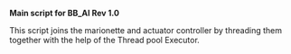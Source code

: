 **Main script for BB_AI Rev 1.0**

This script joins the marionette and actuator controller by threading them together with the help of the Thread pool Executor.
